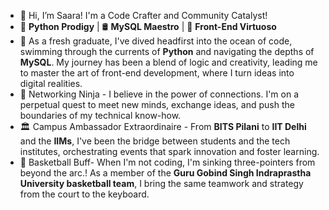 - 👋 Hi, I’m Saara! I'm a Code Crafter and Community Catalyst!
- 🐍 **Python Prodigy** | 🛢️ **MySQL Maestro** | 🎨 **Front-End Virtuoso**
- 🌱 As a fresh graduate, I've dived headfirst into the ocean of code, swimming through the currents of **Python** and navigating the depths of **MySQL**.
  My journey has been a blend of logic and creativity, leading me to master the art of front-end development, where I turn ideas into digital realities.
- 🤝 Networking Ninja - I believe in the power of connections. I'm on a perpetual quest to meet new minds, exchange ideas, and push the boundaries of my technical know-how.
- 🏛️ Campus Ambassador Extraordinaire - From **BITS Pilani** to **IIT Delhi** and the **IIMs**, I've been the bridge between students and the tech institutes, orchestrating events that spark innovation and foster learning.
- 🏀 Basketball Buff- When I'm not coding, I'm sinking three-pointers from beyond the arc.! As a member of the **Guru Gobind Singh Indraprastha University basketball team**, I bring the same teamwork and strategy from the court to the keyboard.

<!---
I-Saara/I-Saara is a ✨ special ✨ repository because its `README.md` (this file) appears on your GitHub profile.
You can click the Preview link to take a look at your changes.
--->

